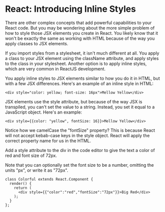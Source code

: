 # React: Introducing Inline Styles
There are other complex concepts that add powerful capabilities to your React code. But you may be wondering about the more simple problem of how to style those JSX elements you create in React. You likely know that it won't be exactly the same as working with HTML because of the way you apply classes to JSX elements.

If you import styles from a stylesheet, it isn't much different at all. You apply a class to your JSX element using the className attribute, and apply styles to the class in your stylesheet. Another option is to apply inline styles, which are very common in ReactJS development.

You apply inline styles to JSX elements similar to how you do it in HTML, but with a few JSX differences. Here's an example of an inline style in HTML:
```
<div style="color: yellow; font-size: 16px">Mellow Yellow</div>
```
JSX elements use the style attribute, but because of the way JSX is transpiled, you can't set the value to a string. Instead, you set it equal to a JavaScript object. Here's an example:
```
<div style={{color: "yellow", fontSize: 16}}>Mellow Yellow</div>
```
Notice how we camelCase the "fontSize" property? This is because React will not accept kebab-case keys in the style object. React will apply the correct property name for us in the HTML.


Add a style attribute to the div in the code editor to give the text a color of red and font size of 72px.

Note that you can optionally set the font size to be a number, omitting the units "px", or write it as "72px".

```
class Colorful extends React.Component {
  render() {
    return (
      <div style={{"color":"red","fontSize":"72px"}}>Big Red</div>
    );
  }
};
```